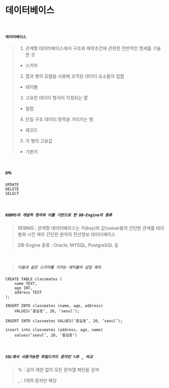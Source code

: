 # 데이터베이스

<br>

#### `데이터베이스`

> 1) 관계형 데이터베이스에서 구조와 제약조건에 관련한 전반적인 명세를 기술 한 것 
>
> - 스키마
>
> 2) 열과 행의 모델을 사용해 조직된 데이터 요소들의 집합 
>
> - 테이블
>
> 3) 고유한 데이터 형식이 지정되는 열 
>
> - 컬럼
>
> 4) 단일 구조 데이터 항목을 가리키는 행
>
> - 레코드
>
>  5) 각 행의 고유값
>
> - 기본키

<br>

##### `DML`

```
UPDATE
DELETE
SELECT
```

<br>

##### `RDBMS의 개념적 정의와 이를 기반으로 한 DB-Engine의 종류`

>  RDBMS : 관계형 데이터베이스는 키(key)와 값(value)들의 간단한 관계를 테이블화 시킨 매우 간단한 원칙의 전산정보 데이터베이스
>
> DB-Engine 종류 : Oracle, MYSQL, PostgreSQL 등



<br>

> ##### `다음과 같은 스키마를 가지는 테이블의 삽입 쿼리`

```sqlite
CREATE TABLE classmates (
	name TEXT,
    age INT,
    address TEXT
);
```



```
INSERT INTO classmates (name, age, address) 
	VALUES(‘홍길동’, 20, ‘seoul’);
	
INSERT INTO classmates VALUES(‘홍길동’, 20, ‘seoul’);

insert into classmates (address, age, name) 
	values(‘seoul’, 20, ‘홍길동’)
```

<br>

##### `SQL에서 사용가능한 와일드카드 문자인 %와 _ 비교`

> % : 길이 제한 없이 모든 문자열 패턴을 검색
>
> _ : 1개의 문자만 해당







